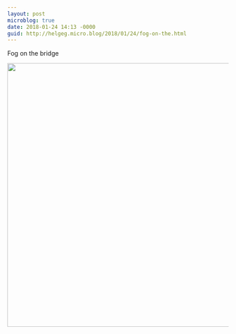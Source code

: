 ```yaml
---
layout: post
microblog: true
date: 2018-01-24 14:13 -0000
guid: http://helgeg.micro.blog/2018/01/24/fog-on-the.html
---
```

Fog on the bridge

<img src="http://helgeg.micro.blog/uploads/2018/9df18c0bd9.jpg" width="600" height="600" />
